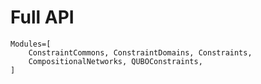# Full API

```@autodocs
Modules=[
    ConstraintCommons, ConstraintDomains, Constraints,
    CompositionalNetworks, QUBOConstraints,
]
```
